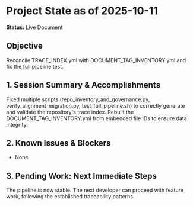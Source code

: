 <!-- ID: DOC-128 -->
# Project State as of 2025-10-11

**Status:** Live Document

## Objective
Reconcile TRACE_INDEX.yml with DOCUMENT_TAG_INVENTORY.yml and fix the full pipeline test.

## 1. Session Summary & Accomplishments
Fixed multiple scripts (repo_inventory_and_governance.py, verify_alignment_migration.py, test_full_pipeline.sh) to correctly generate and validate the repository's trace index. Rebuilt the DOCUMENT_TAG_INVENTORY.yml from embedded file IDs to ensure data integrity.

## 2. Known Issues & Blockers
- None

## 3. Pending Work: Next Immediate Steps
The pipeline is now stable. The next developer can proceed with feature work, following the established traceability patterns.
